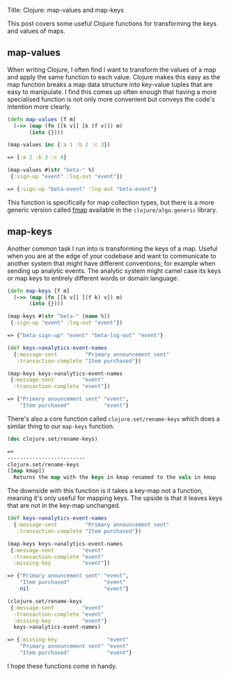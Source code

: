 Title: Clojure: map-values and map-keys

This post covers some useful Clojure functions for transforming the keys and values of maps.

## map-values

When writing Clojure, I often find I want to transform the values of a map and apply the same function to each value. Clojure makes this easy as the map function breaks a map data structure into key-value tuples that are easy to manipulate. I find this comes up often enough that having a more specialised function is not only more convenient but conveys the code's intention more clearly.

```clojure
(defn map-values [f m]
  (->> (map (fn [[k v]] [k (f v)]) m)
       (into {})))

(map-values inc {:a 1 :b 2 :c 3})

=> {:a 2 :b 3 :c 4}

(map-values #(str "beta-" %)
 {:sign-up "event" :log-out "event"})

=> {:sign-up "beta-event" :log-out "beta-event"}
```

This function is specifically for map collection types, but there is a more generic version called [fmap](https://github.com/clojure/algo.generic/blob/master/src/main/clojure/clojure/algo/generic/functor.clj#L19) available in the `clojure/algo.generic` library.

## map-keys

Another common task I run into is transforming the keys of a map. Useful when you are at the edge of your codebase and want to communicate to another system that might have different conventions; for example when sending up analytic events. The analytic system might camel case its keys or map keys to entirely different words or domain language.

```clojure
(defn map-keys [f m]
  (->> (map (fn [[k v]] [(f k) v]) m)
       (into {})))

(map-keys #(str "beta-" (name %))
 {:sign-up "event" :log-out "event"})

=> {"beta-sign-up" "event" "beta-log-out" "event"}

(def keys->analytics-event-names
  {:message-sent         "Primary announcement sent"
   :transaction-complete "Item purchased"})

(map-keys keys->analytics-event-names
 {:message-sent         "event"
  :transaction-complete "event"})

=> {"Primary anouncement sent" "event",
    "Item purchased"           "event"}
```

There's also a core function called `clojure.set/rename-keys` which does a similar thing to our `map-keys` function.

```clojure
(doc clojure.set/rename-keys)

=>
-------------------------
clojure.set/rename-keys
([map kmap])
  Returns the map with the keys in kmap renamed to the vals in kmap
```

The downside with this function is it takes a key-map not a function, meaning it's only useful for mapping keys. The upside is that it leaves keys that are not in the key-map unchanged.

```clojure
(def keys->analytics-event-names
  {:message-sent         "Primary announcement sent"
   :transaction-complete "Item purchased"})

(map-keys keys->analytics-event-names
 {:message-sent         "event"
  :transaction-complete "event"
  :missing-key          "event"})

=> {"Primary anouncement sent" "event",
    "Item purchased"           "event"
    nil                        "event"}

(clojure.set/rename-keys
 {:message-sent         "event"
  :transaction-complete "event"
  :missing-key          "event"}
  keys->analytics-event-names)

=> {:missing-key                "event"
    "Primary announcement sent" "event"
    "Item purchased"            "event"}
```

I hope these functions come in handy.
